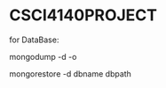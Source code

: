 # CSCI4140PROJECT

for DataBase:

mongodump -d <database name> -o <target directory>

mongorestore -d dbname dbpath